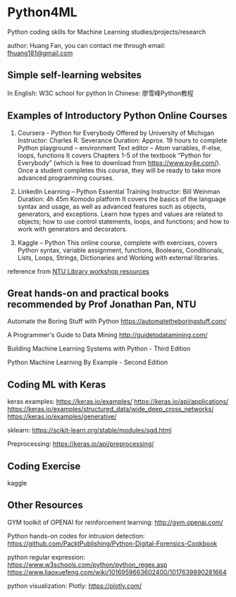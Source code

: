 # Python4ML
Python coding skills for Machine Learning studies/projects/research

author: Huang Fan, you can contact me through email: fhuang181@gmail.com

## Simple self-learning websites
In English: W3C school for python
In Chinese: 廖雪峰Python教程

## Examples of Introductory Python Online Courses 
1. Coursera - Python for Everybody
  Offered by University of Michigan Instructor: Charles R. Severance Duration:
  Approx. 19 hours to complete
  Python playground – environment
  Text editor – Atom
  variables, if-else, loops, functions
  It covers Chapters 1-5 of the textbook “Python for Everybody” (which is free to download from https://www.py4e.com/). Once a student completes this course, they will be ready to take more advanced programming courses.
  
2. LinkedIn Learning – Python Essential Training
  Instructor: Bill Weinman
  Duration: 4h 45m
  Komodo platform
  It covers the basics of the language syntax and usage, as well as advanced features such as objects, generators, and exceptions. Learn how types and values are related to objects; how to use control statements, loops, and functions; and how to work with generators and decorators.
  
3. Kaggle – Python
  This online course, complete with exercises, covers Python syntax, variable assignment, functions, Booleans, Conditionals, Lists, Loops, Strings, Dictionaries and Working with external libraries.

reference from [NTU Library workshop resources](https://libguides.ntu.edu.sg/python/workshops)

## Great hands-on and practical books recommended by Prof Jonathan Pan, NTU
Automate the Boring Stuff with Python
  https://automatetheboringstuff.com/

A Programmer's Guide to Data Mining
  http://guidetodatamining.com/

Building Machine Learning Systems with Python - Third Edition

Python Machine Learning By Example - Second Edition

## Coding ML with Keras
keras examples:
  https://keras.io/examples/
  https://keras.io/api/applications/
  https://keras.io/examples/structured_data/wide_deep_cross_networks/
  https://keras.io/examples/generative/

sklearn:
  https://scikit-learn.org/stable/modules/sgd.html

Preprocessing:
  https://keras.io/api/preprocessing/


## Coding Exercise
kaggle

## Other Resources

GYM toolkit of OPENAI for reinforcement learning: 
  http://gym.openai.com/

Python hands-on codes for intrusion detection:
  https://github.com/PacktPublishing/Python-Digital-Forensics-Cookbook

python regular expression:
  https://www.w3schools.com/python/python_regex.asp
  https://www.liaoxuefeng.com/wiki/1016959663602400/1017639890281664
  
python visualization:
  Plotly: https://plotly.com/
